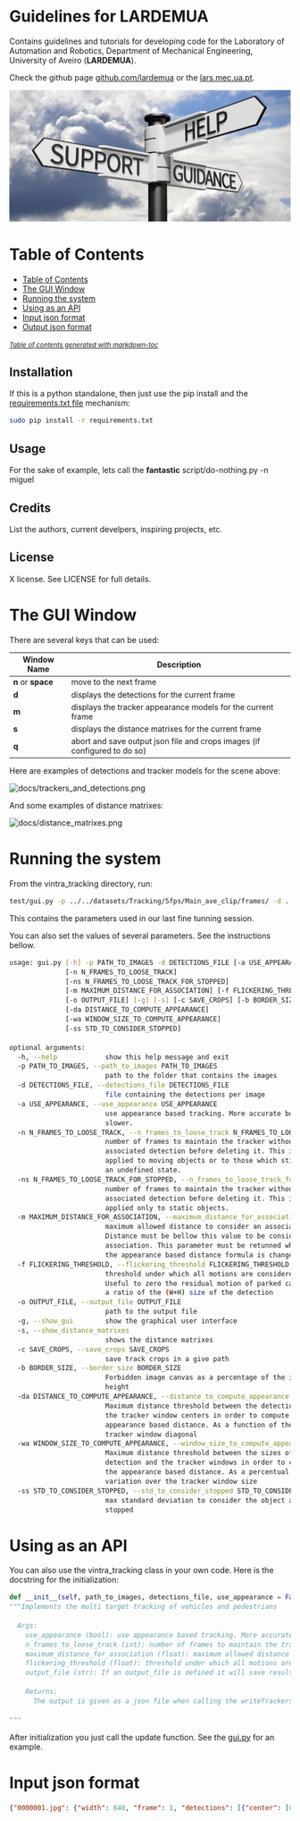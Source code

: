 # Guidelines for LARDEMUA
Contains guidelines and tutorials for developing code for the Laboratory of Automation and Robotics, Department of Mechanical Engineering, University of Aveiro (**LARDEMUA**).

Check the github page [github.com/lardemua](https://github.com/lardemua) or the [lars.mec.ua.pt](http://lars.mec.ua.pt).

![docs/guidelines-readme.png](docs/guidelines-readme.png?raw=true "guidelines")

# Table of Contents

- [Table of Contents](#table-of-contents)
- [The GUI Window](#the-gui-window)
- [Running the system](#running-the-system)
- [Using as an API](#using-as-an-api)
- [Input json format](#input-json-format)
- [Output json format](#output-json-format)

<small><i><a href='http://ecotrust-canada.github.io/markdown-toc/'>Table of contents generated with markdown-toc</a></i></small>

## Installation

If this is a python standalone, then just use the pip install and the [requirements.txt file](https://pip.readthedocs.io/en/1.1/requirements.html) mechanism:

```bash
sudo pip install -r requirements.txt
```

## Usage

For the sake of example, lets call the __fantastic__ 
script/do-nothing.py -n miguel

## Credits

List the authors, current develpers, inspiring projects, etc.

## License
X license. See LICENSE for full details.

# The GUI Window




There are several keys that can be used:

Window Name  | Description
------------- | -------------
**n** or **space** | move to the next frame
**d** | displays the detections for the current frame
**m** | displays the tracker appearance models for the current frame
**s** | displays the distance matrixes for the current frame
**q** | abort and save output json file and crops images (if configured to do so)

Here are examples of detections and tracker models for the scene above:

![docs/trackers_and_detections.png](docs/trackers_and_detections.png?raw=true "trackers_and_detections")

And some examples of distance matrixes:

![docs/distance_matrixes.png](docs/distance_matrixes.png?raw=true "distance_matrixes")

# Running the system

From the vintra_tracking directory, run:

```bash
test/gui.py -p ../../datasets/Tracking/5fps/Main_ave_clip/frames/ -d ../../datasets/Tracking/5fps/Main_ave_clip/input.json -g -n 5 -ns 30 -b 0.02 -f 0.15 -da 0.5 -wa 0.5 -m 0.2 -s
```

This contains the parameters used in our last fine tunning session.

You can also set the values of several parameters. See the instructions bellow.

```bash
usage: gui.py [-h] -p PATH_TO_IMAGES -d DETECTIONS_FILE [-a USE_APPEARANCE]
              [-n N_FRAMES_TO_LOOSE_TRACK]
              [-ns N_FRAMES_TO_LOOSE_TRACK_FOR_STOPPED]
              [-m MAXIMUM_DISTANCE_FOR_ASSOCIATION] [-f FLICKERING_THRESHOLD]
              [-o OUTPUT_FILE] [-g] [-s] [-c SAVE_CROPS] [-b BORDER_SIZE]
              [-da DISTANCE_TO_COMPUTE_APPEARANCE]
              [-wa WINDOW_SIZE_TO_COMPUTE_APPEARANCE]
              [-ss STD_TO_CONSIDER_STOPPED]

optional arguments:
  -h, --help            show this help message and exit
  -p PATH_TO_IMAGES, --path_to_images PATH_TO_IMAGES
                        path to the folder that contains the images
  -d DETECTIONS_FILE, --detections_file DETECTIONS_FILE
                        file containing the detections per image
  -a USE_APPEARANCE, --use_appearance USE_APPEARANCE
                        use appearance based tracking. More accurate but
                        slower.
  -n N_FRAMES_TO_LOOSE_TRACK, --n_frames_to_loose_track N_FRAMES_TO_LOOSE_TRACK
                        number of frames to maintain the tracker without an
                        associated detection before deleting it. This is
                        applied to moving objects or to those which still have
                        an undefined state.
  -ns N_FRAMES_TO_LOOSE_TRACK_FOR_STOPPED, --n_frames_to_loose_track_for_stopped N_FRAMES_TO_LOOSE_TRACK_FOR_STOPPED
                        number of frames to maintain the tracker without an
                        associated detection before deleting it. This is
                        applied only to static objects.
  -m MAXIMUM_DISTANCE_FOR_ASSOCIATION, --maximum_distance_for_association MAXIMUM_DISTANCE_FOR_ASSOCIATION
                        maximum allowed distance to consider an association.
                        Distance must be bellow this value to be considered an
                        association. This parameter must be retunned whenever
                        the appearance based distance formula is changed.
  -f FLICKERING_THRESHOLD, --flickering_threshold FLICKERING_THRESHOLD
                        threshold under which all motions are considered zero.
                        Useful to zero the residual motion of parked cars. As
                        a ratio of the (W+H) size of the detection
  -o OUTPUT_FILE, --output_file OUTPUT_FILE
                        path to the output file
  -g, --show_gui        show the graphical user interface
  -s, --show_distance_matrixes
                        shows the distance matrixes
  -c SAVE_CROPS, --save_crops SAVE_CROPS
                        save track crops in a give path
  -b BORDER_SIZE, --border_size BORDER_SIZE
                        Forbidden image canvas as a percentage of the image
                        height
  -da DISTANCE_TO_COMPUTE_APPEARANCE, --distance_to_compute_appearance DISTANCE_TO_COMPUTE_APPEARANCE
                        Maximum distance threshold between the detection and
                        the tracker window centers in order to compute the
                        appearance based distance. As a function of the
                        tracker window diagonal
  -wa WINDOW_SIZE_TO_COMPUTE_APPEARANCE, --window_size_to_compute_appearance WINDOW_SIZE_TO_COMPUTE_APPEARANCE
                        Maximum distance threshold between the sizes of the
                        detection and the tracker windows in order to compute
                        the appearance based distance. As a percentual
                        variation over the tracker window size
  -ss STD_TO_CONSIDER_STOPPED, --std_to_consider_stopped STD_TO_CONSIDER_STOPPED
                        max standard deviation to consider the object as
                        stopped
```

# Using as an API

You can also use the vintra_tracking class in your own code. Here is the docstring for the initialization:

```python
def __init__(self, path_to_images, detections_file, use_appearance = False, n_frames_to_loose_track = 85, maximum_distance_for_association = 150, flickering_threshold = 80, output_file=None):
"""Implements the multi target tracking of vehicles and pedestrians

  Args: 
    use_appearance (bool): use appearance based tracking. More accurate but slower.
    n_frames_to_loose_track (int): number of frames to maintain the tracker without an associated detection before deleting it
    maximum_distance_for_association (float): maximum allowed distance to consider an association. Distance must be bellow this         value to be considered an association. This parameter must be retunned whenever the distance formula is changed, i.e.,         when using appearance or not
    flickering_threshold (float): threshold under which all motions are considered zero. Useful to zero the residual motion of         parked cars.
    output_file (str): If an output_file is defined it will save results to a json file instead of returning the list of tracks
    
    Returns:
      The output is given as a json file when calling the writeTrackersToFile method, so there are no return parameters. 

""" 
```

After initialization you just call the update function. See the [gui.py](https://github.com/miguelriemoliveira/vintra-miguel/blob/master/vintra_tracking/test/gui.py) for an example.

# Input json format

```json
{"0000001.jpg": {"width": 640, "frame": 1, "detections": [{"center": [0.269, 0.35], "_id": "58b6ebb1cddef36be7dd3213", "type": "cars", "score": 0.267, "bbox": {"y": 0.306, "x": 0.227, "w": 0.07, "h": 0.071}}, {"_id": "58b6ebb1cddef36be7dd3215", "type": "cars", "score": 0.162, "bbox": {"y": 0.344, "x": 0.163, "w": 0.076, "h": 0.068}}, {"_id": "58b6ebb1cddef36be7dd3217", "type": "cars", "score": 0.28, "bbox": {"y": 0.358, "x": 0.113, "w": 0.076, "h": 0.074}}, {"_id": "58b6ebb1cddef36be7dd3219", "type": "cars", "score": 0.372, "bbox": {"y": 0.383, "x": 0.014, "w": 0.105, "h": 0.096}}, {"_id": "58b6ebb1cddef36be7dd321b", "type": "pedestrians", "score": 0.169, "bbox": {"y": 0.233, "x": 0.316, "w": 0.024, "h": 0.101}}], "height": 360}
```

